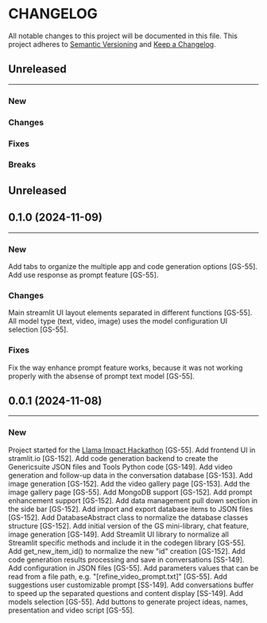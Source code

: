 # CHANGELOG

All notable changes to this project will be documented in this file.
This project adheres to [Semantic Versioning](http://semver.org/) and [Keep a Changelog](http://keepachangelog.com/).



## Unreleased
---

### New

### Changes

### Fixes

### Breaks


## Unreleased
## 0.1.0 (2024-11-09)
---

### New
Add tabs to organize the multiple app and code generation options [GS-55].
Add use response as prompt feature [GS-55].

### Changes
Main streamlit UI layout elements separated in different functions [GS-55].
All model type (text, video, image) uses the model configuration UI selection [GS-55].

### Fixes
Fix the way enhance prompt feature works, because it was not working properly with the absense of prompt text model [GS-55].


## 0.0.1 (2024-11-08)
---

### New
Project started for the [Llama Impact Hackathon](https://lablab.ai/event/llama-impact-hackathon) [GS-55].
Add frontend UI in stramlit.io [GS-152].
Add code generation backend to create the Genericsuite JSON files and Tools Python code [GS-149].
Add video generation and follow-up data in the conversation database [GS-153].
Add image generation [GS-152].
Add the video gallery page [GS-153].
Add the image gallery page [GS-55].
Add MongoDB support [GS-152].
Add prompt enhancement support [GS-152].
Add data management pull down section in the side bar [GS-152].
Add import and export database items to JSON files [GS-152].
Add DatabaseAbstract class to normalize the database classes structure [GS-152].
Add initial version of the GS mini-library, chat feature, image generation [GS-149].
Add Streamlit UI library to normalize all Streamlit specific methods and include it in the codegen library [GS-55].
Add get_new_item_id() to normalize the new "id" creation [GS-152].
Add code generation results processing and save in conversations [SS-149].
Add configuration in JSON files [GS-55].
Add parameters values that can be read from a file path, e.g. "[refine_video_prompt.txt]" [GS-55].
Add suggestions user customizable prompt [SS-149].
Add conversations buffer to speed up the separated questions and content display [SS-149].
Add models selection [GS-55].
Add buttons to generate project ideas, names, presentation and video script [GS-55].
